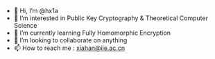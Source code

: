 - 👋 Hi, I’m @hx1a
- 👀 I’m interested in Public Key Cryptography & Theoretical Computer Science
- 🌱 I’m currently learning Fully Homomorphic Encryption
- 💞️ I’m looking to collaborate on anything
- 📫 How to reach me : xiahan@iie.ac.cn

<!---
hx1a/hx1a is a ✨ special ✨ repository because its `README.md` (this file) appears on your GitHub profile.
You can click the Preview link to take a look at your changes.
--->
